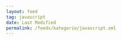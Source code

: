```yaml
---
layout: feed
tag: javascript
date: Last Modified
permalink: /feeds/kategorie/javascript.xml
---
```

